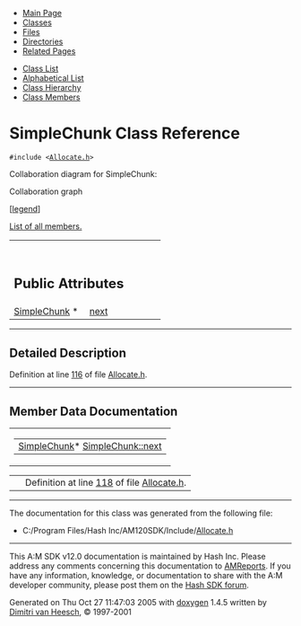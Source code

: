 <div class="tabs">

- [Main Page](index.md)
- <span id="current">[Classes](annotated.md)</span>
- [Files](files.md)
- [Directories](dirs.md)
- [Related Pages](pages.md)

</div>

<div class="tabs">

- [Class List](annotated.md)
- [Alphabetical List](classes.md)
- [Class Hierarchy](hierarchy.md)
- [Class Members](functions.md)

</div>

# SimpleChunk Class Reference

`#include <`<a href="Allocate_8h-source.md" class="el"><code>Allocate.h</code></a>`>`

Collaboration diagram for SimpleChunk:

<span class="image placeholder" original-image-src="classSimpleChunk__coll__graph.gif" original-image-title="" border="0" usemap="#SimpleChunk__coll__map">Collaboration graph</span>

\[[legend](graph_legend.md)\]

[List of all members.](classSimpleChunk-members.md)

<table data-border="0" data-cellpadding="0" data-cellspacing="0">
<colgroup>
<col style="width: 50%" />
<col style="width: 50%" />
</colgroup>
<tbody>
<tr>
<td></td>
<td></td>
</tr>
<tr>
<td colspan="2"><br />
&#10;<h2 id="public-attributes">Public Attributes</h2></td>
</tr>
<tr>
<td class="memItemLeft" style="text-align: right;" data-nowrap="" data-valign="top"><a href="classSimpleChunk.md" class="el">SimpleChunk</a> * </td>
<td class="memItemRight" data-valign="bottom"><a href="classSimpleChunk.md#d0cab90d8d20d57e2f2b9be52f7dd25d" class="el">next</a></td>
</tr>
</tbody>
</table>

------------------------------------------------------------------------

<span id="_details"></span>

## Detailed Description

Definition at line <a href="Allocate_8h-source.md#l00116" class="el">116</a> of file <a href="Allocate_8h-source.md" class="el">Allocate.h</a>.

------------------------------------------------------------------------

## Member Data Documentation

<span id="d0cab90d8d20d57e2f2b9be52f7dd25d" class="anchor"></span>

<table class="mdTable" data-cellpadding="2" data-cellspacing="0">
<colgroup>
<col style="width: 100%" />
</colgroup>
<tbody>
<tr>
<td class="mdRow"><table data-cellpadding="0" data-cellspacing="0" data-border="0">
<tbody>
<tr>
<td class="md" data-nowrap="" data-valign="top"><a href="classSimpleChunk.md" class="el">SimpleChunk</a>* <a href="classSimpleChunk.md#d0cab90d8d20d57e2f2b9be52f7dd25d" class="el">SimpleChunk::next</a></td>
</tr>
</tbody>
</table></td>
</tr>
</tbody>
</table>

|  |  |
|----|----|
|   | Definition at line <a href="Allocate_8h-source.md#l00118" class="el">118</a> of file <a href="Allocate_8h-source.md" class="el">Allocate.h</a>. |

------------------------------------------------------------------------

The documentation for this class was generated from the following file:

- C:/Program Files/Hash Inc/AM120SDK/Include/<a href="Allocate_8h-source.md" class="el">Allocate.h</a>

------------------------------------------------------------------------

<span class="small">This A:M SDK v12.0 documentation is maintained by Hash Inc. Please address any comments concerning this documentation to [AMReports](http://www.hash.com/reports). If you have any information, knowledge, or documentation to share with the A:M developer community, please post them on the [Hash SDK forum](http://www.hash.com/forums/index.php?showforum=11).</span>

Generated on Thu Oct 27 11:47:03 2005 with [<span class="image placeholder" original-image-src="doxygen.png" original-image-title="" height="45" width="100" align="middle" border="0">doxygen</span>](http://www.doxygen.org/index.html) 1.4.5 written by [Dimitri van Heesch](mailto:dimitri@stack.nl), © 1997-2001
